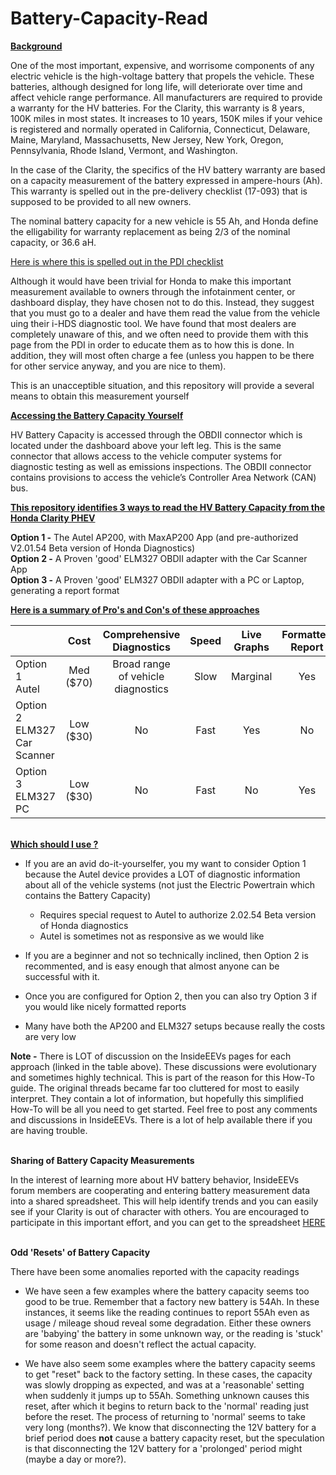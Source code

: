 # Battery-Capacity-Read
<ins>**Background**</ins>

One of the most important, expensive, and worrisome components of any electric vehicle is the high-voltage battery that propels the vehicle.  These batteries, although designed for long life, will deteriorate over time and affect vehicle range performance.  All manufacturers are required to provide a warranty for the HV batteries.  For the Clarity, this warranty is 8 years, 100K miles in most states.  It increases to 10 years, 150K miles if your vehice is registered and normally operated in California, Connecticut, Delaware, Maine, Maryland, Massachusetts, New Jersey, New York, Oregon, Pennsylvania, Rhode Island, Vermont, and Washington.

In the case of the Clarity, the specifics of the HV battery warranty are based on a capacity measurement  of the battery expressed in ampere-hours (Ah).  This warranty is spelled out in the pre-delivery checklist (17-093) that is supposed to be provided to all new owners.

The nominal battery capacity for a new vehicle is 55 Ah, and Honda define the elligability for warranty replacement as being 2/3 of the nominal capacity, or 36.6 aH.

[Here is where this is spelled out in the PDI checklist](https://clarity-phev.github.io/Battery-Capacity-Read/Pre-Delivery_Checklist.png)

Although it would have been trivial for Honda to make this important measurement available to owners through the infotainment center, or dashboard display, they have chosen not to do this.  Instead, they suggest that you must go to a dealer and have them read the value from the vehicle uing their i-HDS diagnostic tool.  We have found that most dealers are completely unaware of this, and we often need to provide them with this page from the PDI in order to educate them as to how this is done.  In addition, they will most often charge a fee (unless you happen to be there for other service anyway, and you are nice to them).

This is an unacceptible situation, and this repository will provide a several means to obtain this measurement yourself

<ins>**Accessing the Battery Capacity Yourself**</ins>

HV Battery Capacity is accessed through the OBDII connector which is located under the dashboard above your left leg.  This is the same connector that allows access to the vehicle computer systems for diagnostic testing as well as emissions inspections.  The OBDII connector contains provisions to access the vehicle’s Controller Area Network (CAN) bus.
  

<ins>**This repository identifies 3 ways to read the HV Battery Capacity from the Honda Clarity PHEV**</ins>

**Option 1 -**  The Autel AP200, with MaxAP200 App (and pre-authorized V2.01.54 Beta version of Honda Diagnostics)<br>
**Option 2 -**  A Proven 'good' ELM327 OBDII adapter with the Car Scanner App<br>
**Option 3 -**  A Proven 'good' ELM327 OBDII adapter with a PC or Laptop, generating a report format<br>

<ins>**Here is a summary of Pro's and Con's of these approaches**</ins>

|     | Cost | Comprehensive<br>Diagnostics|Speed|Live<br>Graphs|Formatted<br>Report|How-To<br>Instructions|InsideEEVS<br>Discussion |
| :-- | :-: | :-: | :-: | :-: | :-: | :-: | :-: |
| Option 1<br>Autel  | Med ($70) | Broad range<br>of vehicle<br>diagnostics | Slow | Marginal | Yes | [Instructions](https://clarity-phev.github.io/Battery-Capacity-Read/AP200_Instructions.pdf) | [Discussions](https://www.insideevsforum.com/community/index.php?threads/read-battery-capacity-yourself-autel-ap200-breakthrough.9913/) |
| Option 2<br>ELM327<br>Car Scanner  | Low ($30) | No | Fast | Yes |  No  | [Instructions](https://github.com/clarity-phev/Battery-Capacity-Read/ELM_CarScanner_Instructions.pdf) |[Discussions](https://www.insideevsforum.com/community/index.php?threads/budget-battery-capacity-readout.10531/) |
| Option 3<br>ELM327<br>PC  | Low ($30) | No | Fast | No  |  Yes | [Instructions](https://github.com/clarity-phev/powertrain_report/blob/main/How%20to%20Use.pdf) |[Discussions](https://www.insideevsforum.com/community/index.php?threads/pc-based-electric-powertrain-report-battery-capacity.12220/) |

<br><ins>**Which should I use ?**</ins>

* If you are an avid do-it-yourselfer, you my want to consider Option 1 because the Autel device provides a LOT of diagnostic information about all of the vehicle systems (not just the Electric Powertrain which contains the Battery Capacity)
   * Requires special request to Autel to authorize 2.02.54 Beta version of Honda diagnostics
   * Autel is sometimes not as responsive as we would like
* If you are a beginner and not so technically inclined, then Option 2 is recommented, and is easy enough that almost anyone can be successful with it.
* Once you are configured for Option 2, then you can also try Option 3 if you would like nicely formatted reports

* Many have both the AP200 and ELM327 setups because really the costs are very low

**Note -** There is LOT of discussion on the InsideEEVs pages for each approach (linked in the table above).  These discussions were evolutionary and sometimes highly technical.  This is part of the reason for this How-To guide. The original threads became far too cluttered for most to easily interpret.  They contain a lot of information, but hopefully this simplified How-To will be all you need to get started.  Feel free to post any comments and discussions in InsideEEVs.  There is a lot of help available there if you are having trouble.

<br>**Sharing of Battery Capacity Measurements**

In the interest of learning more about HV battery behavior, InsideEEVs forum members are cooperating and entering battery measurement data into a shared spreadsheet.  This will help identify trends and you can easily see if your Clarity is out of character with others.  You are encouraged to participate in this important effort, and you can get to the spreadsheet [HERE](https://docs.google.com/spreadsheets/d/1LHtqVuPzHUDXmX1jiHOQIpT_YiGp9N-vnBOiSz96C2I/edit#gid=1710145002)

<br>**Odd 'Resets' of Battery Capacity**

There have been some anomalies reported with the capacity readings
* We have seen a few examples where the battery capacity seems too good to be true.  Remember that a factory new battery is 54Ah.  In these instances, it seems like the reading continues to report 55Ah even as usage / mileage shoud reveal some degradation.  Either these owners are 'babying' the battery in some unknown way, or the reading is 'stuck' for some reason and doesn't reflect the actual capacity.

* We have also seem some examples where the battery capacity seems to get "reset" back to the factory setting.  In these cases, the capacity was slowly dropping as expected, and was at a 'reasonable' setting when suddenly it jumps up to 55Ah.  Something unknown causes this reset, after which it begins to return back to the 'normal' reading just before the reset.  The process of returning to 'normal' seems to take very long (months?).  We know that disconnecting the 12V battery for a brief period does **not** cause a battery capacity reset, but the speculation is that disconnecting the 12V battery for a 'prolonged' period might (maybe a day or more?).
